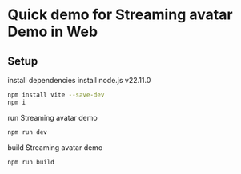# Quick demo for Streaming avatar Demo in Web

## Setup

install dependencies 
install node.js v22.11.0

```bash
npm install vite --save-dev
npm i
```

run Streaming avatar demo

```bash
npm run dev
```

build Streaming avatar demo

```bash
npm run build
```
